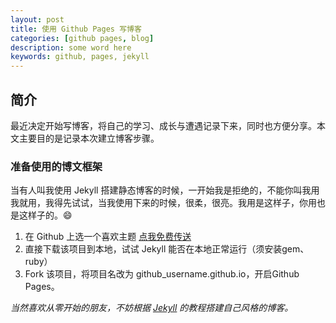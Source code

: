 ```yaml
---
layout: post
title: 使用 Github Pages 写博客  
categories: [github pages, blog]
description: some word here
keywords: github, pages, jekyll
---
```


## 简介
最近决定开始写博客，将自己的学习、成长与遭遇记录下来，同时也方便分享。本文主要目的是记录本次建立博客步骤。

### 准备使用的博文框架  
当有人叫我使用 Jekyll 搭建静态博客的时候，一开始我是拒绝的，不能你叫我用我就用，我得先试试，当我使用下来的时候，很柔，很亮。我用是这样子，你用也是这样子的。:smile:  

1. 在 Github 上选一个喜欢主题 [点我免费传送](https://github.com/search?p=1&q=topic%3Ajekyll-theme&type=Repositories&utf8=%E2%9C%93)  
2. 直接下载该项目到本地，试试 Jekyll 能否在本地正常运行（须安装gem、ruby）  
3. Fork 该项目，将项目名改为 github_username.github.io，开启Github Pages。  

_当然喜欢从零开始的朋友，不妨根据 [Jekyll]() 的教程搭建自己风格的博客。_